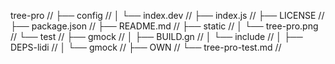 tree-pro //
├── config //
│   └── index.dev //
├── index.js //
├── LICENSE //
├── package.json //
├── README.md //
├── static //
│   └── tree-pro.png //
└── test //
    ├── gmock //
    │   ├── BUILD.gn //
    │   └── include //
    │       ├── DEPS-lidi //
    │       └── gmock //
    ├── OWN //
    └── tree-pro-test.md //
